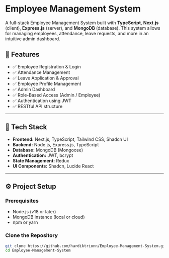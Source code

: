 # Employee Management System

A full-stack Employee Management System built with **TypeScript**, **Next.js** (client), **Express.js** (server), and **MongoDB** (database). This system allows for managing employees, attendance, leave requests, and more in an intuitive admin dashboard.

## 🚀 Features

- ✅ Employee Registration & Login
- ✅ Attendance Management
- ✅ Leave Application & Approval
- ✅ Employee Profile Management
- ✅ Admin Dashboard
- ✅ Role-Based Access (Admin / Employee)
- ✅ Authentication using JWT
- ✅ RESTful API structure
---

## 📂 Tech Stack

- **Frontend:** Next.js, TypeScript, Tailwind CSS, Shadcn UI
- **Backend:** Node.js, Express.js, TypeScript
- **Database:** MongoDB (Mongoose)
- **Authentication:** JWT, bcrypt
- **State Management:** Redux
- **UI Components:** Shadcn, Lucide React

---

## ⚙️ Project Setup

### Prerequisites
- Node.js (v18 or later)
- MongoDB instance (local or cloud)
- npm or yarn

### Clone the Repository
```bash
git clone https://github.com/hardiktrionn/Employee-Management-System.git
cd Employee-Management-System
